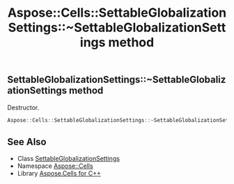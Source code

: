﻿---
title: Aspose::Cells::SettableGlobalizationSettings::~SettableGlobalizationSettings method
linktitle: ~SettableGlobalizationSettings
second_title: Aspose.Cells for C++ API Reference
description: 'Aspose::Cells::SettableGlobalizationSettings::~SettableGlobalizationSettings method. Destructor in C++.'
type: docs
weight: 200
url: /cpp/aspose.cells/settableglobalizationsettings/~settableglobalizationsettings/
---
## SettableGlobalizationSettings::~SettableGlobalizationSettings method


Destructor.

```cpp
Aspose::Cells::SettableGlobalizationSettings::~SettableGlobalizationSettings()
```

## See Also

* Class [SettableGlobalizationSettings](../)
* Namespace [Aspose::Cells](../../)
* Library [Aspose.Cells for C++](../../../)
